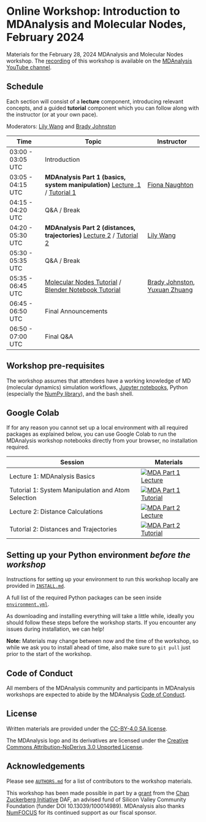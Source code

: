 # Online Workshop: Introduction to MDAnalysis and Molecular Nodes, February 2024
Materials for the February 28, 2024 MDAnalysis and Molecular Nodes workshop. The [recording](https://www.youtube.com/watch?v=3zKBjnRnAMg) of this workshop is available on the [MDAnalysis YouTube channel](https://www.youtube.com/@mdanalysis3040).

## Schedule

Each section will consist of a **lecture** component, introducing relevant concepts, 
and a guided **tutorial** component which you can follow along with the instructor 
(or at your own pace).

Moderators: [Lily Wang](https://github.com/lilyminium) and [Brady Johnston](https://github.com/BradyAJohnston)

| Time | Topic | Instructor |
|-----|-----|-----|
|03:00 - 03:05 UTC | Introduction | |
|03:05 - 04:15 UTC | **MDAnalysis Part 1 (basics, system manipulation)** [Lecture ,1](https://github.com/MDAnalysis/MDAnalysisWorkshop-Intro0.5Day/blob/feb24-ws/notebooks/Lecture1_MDAnalysisBasics.ipynb) / [Tutorial 1](https://github.com/MDAnalysis/MDAnalysisWorkshop-Intro0.5Day/blob/feb24-ws/notebooks/Tutorial1_System_Manipulation.ipynb) | [Fiona Naughton](https://github.com/fiona-naughton) |
|04:15 - 04:20 UTC | Q&A / Break| |
|04:20 - 05:30 UTC | **MDAnalysis Part 2 (distances, trajectories)** [Lecture 2](https://github.com/MDAnalysis/MDAnalysisWorkshop-Intro0.5Day/blob/feb24-ws/notebooks/Lecture2_Distance_calculations.ipynb) / [Tutorial 2](https://github.com/MDAnalysis/MDAnalysisWorkshop-Intro0.5Day/blob/feb24-ws/notebooks/Tutorial2_Distances_Trajectories.ipynb) | [Lily Wang](https://github.com/lilyminium) | 
|05:30 - 05:35 UTC | Q&A / Break ||
|05:35 - 06:45 UTC | [Molecular Nodes Tutorial](https://github.com/MDAnalysis/MDAnalysisWorkshop-Intro0.5Day/blob/feb24-ws/blender/MolecularNodes.md) / [Blender Notebook Tutorial](https://github.com/MDAnalysis/MDAnalysisWorkshop-Intro0.5Day/blob/feb24-ws/blender/Interactive_Blender_Notebook.ipynb) | [Brady Johnston](https://github.com/BradyAJohnston), [Yuxuan Zhuang](https://github.com/yuxuanzhuang) |
|06:45 - 06:50 UTC | Final Announcements ||
|06:50 - 07:00 UTC | Final Q&A ||

## Workshop pre-requisites

The workshop assumes that attendees have a working knowledge of MD (molecular dynamics) simulation workflows, [Jupyter notebooks][1], Python (especially the [NumPy library][2]), and the bash shell.


## Google Colab


If for any reason you cannot set up a local environment with all required packages as explained below, you can use Google Colab to run the MDAnalysis workshop notebooks directly from your browser, no installation required. 

| Session                 | Materials |
|-------------------------|-----------|
| Lecture 1: MDAnalysis Basics| [![MDA Part 1 Lecture](https://colab.research.google.com/assets/colab-badge.svg)](https://colab.research.google.com/github/MDAnalysis/MDAnalysisWorkshop-Intro0.5Day/blob/feb24-ws/notebooks/Lecture1_MDAnalysisBasics.ipynb) |
| Tutorial 1: System Manipulation and Atom Selection  | [![MDA Part 1 Tutorial](https://colab.research.google.com/assets/colab-badge.svg)](https://colab.research.google.com/github/MDAnalysis/MDAnalysisWorkshop-Intro0.5Day/blob/feb24-ws/notebooks/Tutorial1_System_Manipulation.ipynb) |
| Lecture 2: Distance Calculations | [![MDA Part 2 Lecture](https://colab.research.google.com/assets/colab-badge.svg)](https://colab.research.google.com/github/MDAnalysis/MDAnalysisWorkshop-Intro0.5Day/blob/feb24-ws/notebooks/Lecture2_Distance_calculations.ipynb) |
| Tutorial 2: Distances and Trajectories | [![MDA Part 2 Tutorial](https://colab.research.google.com/assets/colab-badge.svg)](https://colab.research.google.com/github/MDAnalysis/MDAnalysisWorkshop-Intro0.5Day/blob/feb24-ws/notebooks/Tutorial2_Distances_Trajectories.ipynb) |


## Setting up your Python environment *before the workshop*

<!--The workshop will be in a blended learning environment and hands-on. You will need a working installation of MDAnalysis and related packages including data to analyze in order to participate. The full installation may take up to about 1 GB of space (mostly for data, which you can delete after the workshop).--> 

Instructions for setting up your environment to run this workshop locally
are provided in [`INSTALL.md`](INSTALL.md).

A full list of the required Python packages can be seen inside [`environment.yml`](environment.yml).

As downloading and installing everything will take a little while, ideally you should follow these steps before the workshop starts. If you encounter any issues during installation, we can help!

**Note:** Materials may change between now and the time of the workshop, so while we ask you to install ahead of time, also make sure to `git pull` just prior to the start of the workshop.


## Code of Conduct

All members of the MDAnalysis community and participants in MDAnalysis workshops are expected to abide by the MDAnalysis [Code of Conduct](https://www.mdanalysis.org/pages/conduct/).

## License

Written materials are provided under the [CC-BY-4.0 SA license](LICENSE.md).

The MDAnalysis logo and its derivatives are licensed under the [Creative Commons Attribution-NoDerivs 3.0 Unported License](https://creativecommons.org/licenses/by-nd/3.0/deed.en).

## Acknowledgements

Please see [`AUTHORS.md`](AUTHORS.md) for a list of contributors to the workshop
materials.

This workshop has been made possible in part by a [grant](https://chanzuckerberg.com/eoss/proposals/mdanalysis-outreach-and-project-manager/) from the [Chan Zuckerberg Initiative](https://chanzuckerberg.com/) DAF, an advised fund of Silicon Valley Community Foundation (funder DOI 10.13039/100014989). MDAnalysis also thanks [NumFOCUS](https://numfocus.org/) for its continued support as our fiscal sponsor.

##
[1]: https://jupyter-notebook.readthedocs.io/en/stable/
[2]: https://numpy.org/
